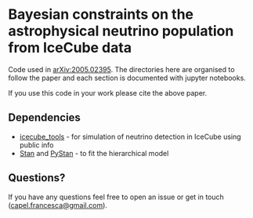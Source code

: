 # Bayesian constraints on the astrophysical neutrino population from IceCube data

Code used in [arXiv:2005.02395](https://arxiv.org/abs/2005.02395). The directories here are organised to follow the paper and 
each section is documented with jupyter notebooks. 

If you use this code in your work please cite the above paper.

## Dependencies

* [icecube_tools](https://github.com/cescalara/icecube_tools) - for simulation of neutrino detection in IceCube using public info
* [Stan](https://mc-stan.org) and [PyStan](https://pystan.readthedocs.io/en/latest/) - to fit the hierarchical model 

## Questions?

If you have any questions feel free to open an issue or get in touch (capel.francesca@gmail.com).
